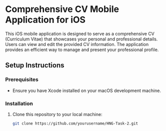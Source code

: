 # Comprehensive CV Mobile Application for iOS

This iOS mobile application is designed to serve as a comprehensive CV (Curriculum Vitae) that showcases your personal and professional details. Users can view and edit the provided CV information. The application provides an efficient way to manage and present your professional profile.

## Setup Instructions

### Prerequisites

- Ensure you have Xcode installed on your macOS development machine.

### Installation

1. Clone this repository to your local machine:

   ```bash
   git clone https://github.com/yourusername/HNG-Task-2.git
